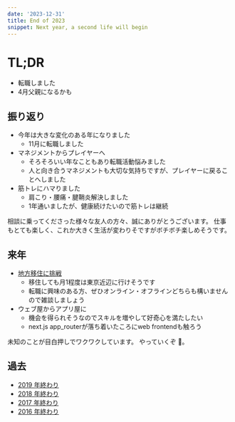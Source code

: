 ```yaml
---
date: '2023-12-31'
title: End of 2023
snippet: Next year, a second life will begin
---
```


# TL;DR

- 転職しました
- 4月父親になるかも

## 振り返り

- 今年は大きな変化のある年になりました
  - 11月に転職しました
- マネジメントからプレイヤーへ
  - そろそろいい年なこともあり転職活動悩みました
  - 人と向き合うマネジメントも大切な気持ちですが、プレイヤーに戻ることへしました
- 筋トレにハマりました
  - 肩こり・腰痛・腱鞘炎解決しました
  - 1年通いましたが、健康続けたいので筋トレは継続

相談に乗ってくださった様々な友人の方々、誠にありがとうございます。
仕事もとても楽しく、これか大きく生活が変わりそですがボチボチ楽しめそうです。

## 来年

- [地方移住に挑戦](/entry/2023/09/09/migration-plan)
  - 移住しても月1程度は東京近辺に行けそうです
  - 転職に興味のある方、ぜひオンライン・オフラインどちらも構いませんので雑談しましょう
- ウェブ屋からアプリ屋に
  - 機会を得られそうなのでスキルを増やして好奇心を満たしたい
  - next.js app_routerが落ち着いたころにweb frontendも触ろう

未知のことが目白押しでワクワクしています。 やっていくぞ 💪。

## 過去

- [2019 年終わり](/entry/2019/12/31/2019-end)
- [2018 年終わり](/entry/2018/12/31/2018-end)
- [2017 年終わり](/entry/2017/12/31/2017-end)
- [2016 年終わり](/entry/2017/01/01/2016)
